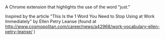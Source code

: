 A Chrome extension that highlights the use of the word "just."

Inspired by the article "This Is the 1 Word You Need to Stop Using at Work Immediately" by Ellen Petry Leanse (found at http://www.cosmopolitan.com/career/news/a42968/work-vocabulary-ellen-petry-leanse/ )